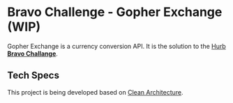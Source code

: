 # Bravo Challenge - Gopher Exchange (WIP)

Gopher Exchange is a currency conversion API. It is the solution to the [Hurb **Bravo Challange**](https://github.com/hurbcom/challenge-bravo).

## Tech Specs

This project is being developed based on [Clean Architecture](https://blog.cleancoder.com/uncle-bob/2012/08/13/the-clean-architecture.html).
